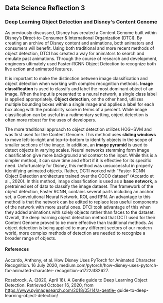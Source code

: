 ## Data Science Reflection 3

### Deep Learning Object Detection and Disney's Content Genome

As previously discussed, Disney has created a Content Genome built within Disney’s Direct-to-Consumer & International Organization (DTCI). By creating an archive of Disney 
content and animations, both animators and consumers will benefit. Using both traditional and more recent methods of object detection, DTCI has created a way for animators 
to search and emulate past animations. Through the course of research and development, engineers ultimately used Faster-RCNN Object Detection to recognize both live action
and animated features.

It is important to make the distinction between image classification and object detection when working with complex recognition methods. **Image classification** is used to
classify and label the most dominant object of an image. When the input is presented to a neural network, a single class label is applied appropriately. **Object detection**,
on the other hand, utilizes multiple bounding boxes within a single image and applies a label for each box along with the probability score in terms of a percent. While image 
classification can be useful in a rudimentary setting, object detection is often more robust for the uses of developers. 

The more traditional approach to object detection utilizes HOG+SVM and was first used for the Content Genome. This method uses **sliding windows** to move left-to-right and 
top-to-bottom to identify objects in the scope of smaller sections of the image. In addition, an **image pyramid** is used to detect objects in varying scales. Neural networks 
stemming form image classification give more background and context to the input. While this is a simpler method, it can save time and effort if it is effective for its specific need. Unfortunately for Disney, this method was unsuccessful in properly identifying animated objects. 
Rather, DCTI worked with “Faster-RCNN Object Detection architecture trained over the COCO dataset” (Accardo et al., 2020). In this method, image classification is used as a 
**base network**, a pretrained set of data to classify the image dataset. The framework of the object detection, Faster RCNN, contains several parts including an anchor set, 
a Convolutional Neural Network, ROI, and RPN. An advantage to this method is that the network can be edited to replace less useful components of the network with more useful 
ones. DTCI took advantage of this when they added animations with solely objects rather than faces to the dataset. Overall, the deep learning object detection method that DCTI
used for their Content Genome proved to be more effective than traditional methods. As object detection is being applied to many different sectors of our modern world,
more complex methods of detection are needed to recognize a broader range of objects. 


#### References

Accardo, Anthony, et al. How Disney Uses PyTorch for Animated Character Recognition. 16 July 2020, medium.com/pytorch/how-disney-uses-pytorch-for-animated-character-
recognition-a1722a182627. 

Rosebrock, A. (2020, April 18). A Gentle guide to Deep Learning Object Detection. Retrieved October 16, 2020, from https://www.pyimagesearch.com/2018/05/14/a-gentle-
guide-to-deep-learning-object-detection/

